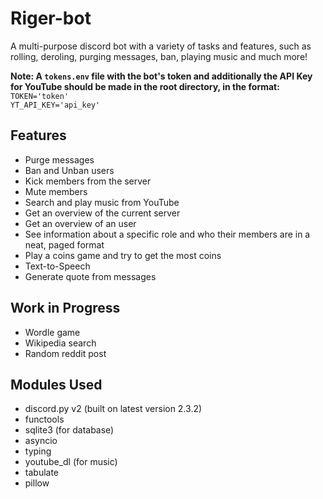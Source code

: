 # Riger-bot
 A multi-purpose discord bot with a variety of tasks and features, such as rolling, deroling, purging messages, ban, playing music and much more!

 <b>Note: A `tokens.env` file with the bot's token and additionally the API Key for YouTube should be made in the root directory, in the format:</b>
 `TOKEN='token'`<br>
 `YT_API_KEY='api_key'`

## Features
- Purge messages
- Ban and Unban users
- Kick members from the server
- Mute members
- Search and play music from YouTube
- Get an overview of the current server
- Get an overview of an user
- See information about a specific role and who their members are in a neat, paged format
- Play a coins game and try to get the most coins
- Text-to-Speech
- Generate quote from messages

## Work in Progress
- Wordle game
- Wikipedia search
- Random reddit post


## Modules Used
- discord.py v2 (built on latest version 2.3.2)
- functools
- sqlite3 (for database)
- asyncio
- typing
- youtube_dl (for music)
- tabulate
- pillow
